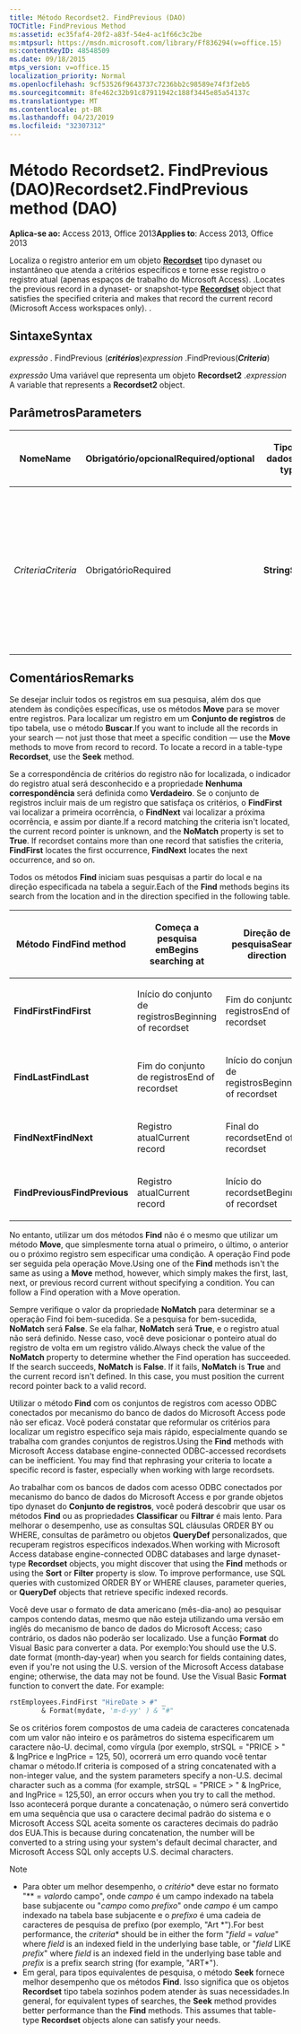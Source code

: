 ```yaml
---
title: Método Recordset2. FindPrevious (DAO)
TOCTitle: FindPrevious Method
ms:assetid: ec35faf4-20f2-a83f-54e4-ac1f66c3c2be
ms:mtpsurl: https://msdn.microsoft.com/library/Ff836294(v=office.15)
ms:contentKeyID: 48548509
ms.date: 09/18/2015
mtps_version: v=office.15
localization_priority: Normal
ms.openlocfilehash: 9cf53526f9643737c7236bb2c98589e74f3f2eb5
ms.sourcegitcommit: 8fe462c32b91c87911942c188f3445e85a54137c
ms.translationtype: MT
ms.contentlocale: pt-BR
ms.lasthandoff: 04/23/2019
ms.locfileid: "32307312"
---
```

# <a name="recordset2findprevious-method-dao"></a><span data-ttu-id="c3955-102">Método Recordset2. FindPrevious (DAO)</span><span class="sxs-lookup"><span data-stu-id="c3955-102">Recordset2.FindPrevious method (DAO)</span></span>

<span data-ttu-id="c3955-103">**Aplica-se ao:** Access 2013, Office 2013</span><span class="sxs-lookup"><span data-stu-id="c3955-103">**Applies to**: Access 2013, Office 2013</span></span>

<span data-ttu-id="c3955-p101">Localiza o registro anterior em um objeto **[Recordset](recordset-object-dao.md)** tipo dynaset ou instantâneo que atenda a critérios específicos e torne esse registro o registro atual (apenas espaços de trabalho do Microsoft Access). .</span><span class="sxs-lookup"><span data-stu-id="c3955-p101">Locates the previous record in a dynaset- or snapshot-type **[Recordset](recordset-object-dao.md)** object that satisfies the specified criteria and makes that record the current record (Microsoft Access workspaces only). .</span></span>

## <a name="syntax"></a><span data-ttu-id="c3955-106">Sintaxe</span><span class="sxs-lookup"><span data-stu-id="c3955-106">Syntax</span></span>

<span data-ttu-id="c3955-107">*expressão* . FindPrevious (***critérios***)</span><span class="sxs-lookup"><span data-stu-id="c3955-107">*expression* .FindPrevious(***Criteria***)</span></span>

<span data-ttu-id="c3955-108">*expressão* Uma variável que representa um objeto **Recordset2** .</span><span class="sxs-lookup"><span data-stu-id="c3955-108">*expression* A variable that represents a **Recordset2** object.</span></span>

## <a name="parameters"></a><span data-ttu-id="c3955-109">Parâmetros</span><span class="sxs-lookup"><span data-stu-id="c3955-109">Parameters</span></span>

<table>
<colgroup>
<col style="width: 25%" />
<col style="width: 25%" />
<col style="width: 25%" />
<col style="width: 25%" />
</colgroup>
<thead>
<tr class="header">
<th><p><span data-ttu-id="c3955-110">Nome</span><span class="sxs-lookup"><span data-stu-id="c3955-110">Name</span></span></p></th>
<th><p><span data-ttu-id="c3955-111">Obrigatório/opcional</span><span class="sxs-lookup"><span data-stu-id="c3955-111">Required/optional</span></span></p></th>
<th><p><span data-ttu-id="c3955-112">Tipo de dados</span><span class="sxs-lookup"><span data-stu-id="c3955-112">Data type</span></span></p></th>
<th><p><span data-ttu-id="c3955-113">Descrição</span><span class="sxs-lookup"><span data-stu-id="c3955-113">Description</span></span></p></th>
</tr>
</thead>
<tbody>
<tr class="odd">
<td><p><span data-ttu-id="c3955-114"><em>Criteria</em></span><span class="sxs-lookup"><span data-stu-id="c3955-114"><em>Criteria</em></span></span></p></td>
<td><p><span data-ttu-id="c3955-115">Obrigatório</span><span class="sxs-lookup"><span data-stu-id="c3955-115">Required</span></span></p></td>
<td><p><span data-ttu-id="c3955-116"><strong>String</strong></span><span class="sxs-lookup"><span data-stu-id="c3955-116"><strong>String</strong></span></span></p></td>
<td><p><span data-ttu-id="c3955-117">Uma sequência usada para localizar o registro.</span><span class="sxs-lookup"><span data-stu-id="c3955-117">A String used to locate the record.</span></span> <span data-ttu-id="c3955-118">Ela é como a cláusula WHERE em uma instrução SQL, mas sem a palavra WHERE.</span><span class="sxs-lookup"><span data-stu-id="c3955-118">It is like the WHERE clause in an SQL statement, but without the word WHERE.</span></span></p></td>
</tr>
</tbody>
</table>


## <a name="remarks"></a><span data-ttu-id="c3955-119">Comentários</span><span class="sxs-lookup"><span data-stu-id="c3955-119">Remarks</span></span>

<span data-ttu-id="c3955-p103">Se desejar incluir todos os registros em sua pesquisa, além dos que atendem às condições específicas, use os métodos **Move** para se mover entre registros. Para localizar um registro em um **Conjunto de registros** de tipo tabela, use o método **Buscar**.</span><span class="sxs-lookup"><span data-stu-id="c3955-p103">If you want to include all the records in your search — not just those that meet a specific condition — use the **Move** methods to move from record to record. To locate a record in a table-type **Recordset**, use the **Seek** method.</span></span>

<span data-ttu-id="c3955-p104">Se a correspondência de critérios do registro não for localizada, o indicador do registro atual será desconhecido e a propriedade **Nenhuma correspondência** será definida como **Verdadeiro**. Se o conjunto de registros incluir mais de um registro que satisfaça os critérios, o **FindFirst** vai localizar a primeira ocorrência, o **FindNext** vai localizar a próxima ocorrência, e assim por diante.</span><span class="sxs-lookup"><span data-stu-id="c3955-p104">If a record matching the criteria isn't located, the current record pointer is unknown, and the **NoMatch** property is set to **True**. If recordset contains more than one record that satisfies the criteria, **FindFirst** locates the first occurrence, **FindNext** locates the next occurrence, and so on.</span></span>

<span data-ttu-id="c3955-124">Todos os métodos **Find** iniciam suas pesquisas a partir do local e na direção especificada na tabela a seguir.</span><span class="sxs-lookup"><span data-stu-id="c3955-124">Each of the **Find** methods begins its search from the location and in the direction specified in the following table.</span></span>

<table>
<colgroup>
<col style="width: 33%" />
<col style="width: 33%" />
<col style="width: 33%" />
</colgroup>
<thead>
<tr class="header">
<th><p><span data-ttu-id="c3955-125">Método Find</span><span class="sxs-lookup"><span data-stu-id="c3955-125">Find method</span></span></p></th>
<th><p><span data-ttu-id="c3955-126">Começa a pesquisa em</span><span class="sxs-lookup"><span data-stu-id="c3955-126">Begins searching at</span></span></p></th>
<th><p><span data-ttu-id="c3955-127">Direção de pesquisa</span><span class="sxs-lookup"><span data-stu-id="c3955-127">Search direction</span></span></p></th>
</tr>
</thead>
<tbody>
<tr class="odd">
<td><p><span data-ttu-id="c3955-128"><strong>FindFirst</strong></span><span class="sxs-lookup"><span data-stu-id="c3955-128"><strong>FindFirst</strong></span></span></p></td>
<td><p><span data-ttu-id="c3955-129">Início do conjunto de registros</span><span class="sxs-lookup"><span data-stu-id="c3955-129">Beginning of recordset</span></span></p></td>
<td><p><span data-ttu-id="c3955-130">Fim do conjunto de registros</span><span class="sxs-lookup"><span data-stu-id="c3955-130">End of recordset</span></span></p></td>
</tr>
<tr class="even">
<td><p><span data-ttu-id="c3955-131"><strong>FindLast</strong></span><span class="sxs-lookup"><span data-stu-id="c3955-131"><strong>FindLast</strong></span></span></p></td>
<td><p><span data-ttu-id="c3955-132">Fim do conjunto de registros</span><span class="sxs-lookup"><span data-stu-id="c3955-132">End of recordset</span></span></p></td>
<td><p><span data-ttu-id="c3955-133">Início do conjunto de registros</span><span class="sxs-lookup"><span data-stu-id="c3955-133">Beginning of recordset</span></span></p></td>
</tr>
<tr class="odd">
<td><p><span data-ttu-id="c3955-134"><strong>FindNext</strong></span><span class="sxs-lookup"><span data-stu-id="c3955-134"><strong>FindNext</strong></span></span></p></td>
<td><p><span data-ttu-id="c3955-135">Registro atual</span><span class="sxs-lookup"><span data-stu-id="c3955-135">Current record</span></span></p></td>
<td><p><span data-ttu-id="c3955-136">Final do recordset</span><span class="sxs-lookup"><span data-stu-id="c3955-136">End of recordset</span></span></p></td>
</tr>
<tr class="even">
<td><p><span data-ttu-id="c3955-137"><strong>FindPrevious</strong></span><span class="sxs-lookup"><span data-stu-id="c3955-137"><strong>FindPrevious</strong></span></span></p></td>
<td><p><span data-ttu-id="c3955-138">Registro atual</span><span class="sxs-lookup"><span data-stu-id="c3955-138">Current record</span></span></p></td>
<td><p><span data-ttu-id="c3955-139">Início do recordset</span><span class="sxs-lookup"><span data-stu-id="c3955-139">Beginning of recordset</span></span></p></td>
</tr>
</tbody>
</table>


<span data-ttu-id="c3955-p105">No entanto, utilizar um dos métodos **Find** não é o mesmo que utilizar um método **Move**, que simplesmente torna atual o primeiro, o último, o anterior ou o próximo registro sem especificar uma condição. A operação Find pode ser seguida pela operação Move.</span><span class="sxs-lookup"><span data-stu-id="c3955-p105">Using one of the **Find** methods isn't the same as using a **Move** method, however, which simply makes the first, last, next, or previous record current without specifying a condition. You can follow a Find operation with a Move operation.</span></span>

<span data-ttu-id="c3955-p106">Sempre verifique o valor da propriedade **NoMatch** para determinar se a operação Find foi bem-sucedida. Se a pesquisa for bem-sucedida, **NoMatch** será **False**. Se ela falhar, **NoMatch** será **True**, e o registro atual não será definido. Nesse caso, você deve posicionar o ponteiro atual do registro de volta em um registro válido.</span><span class="sxs-lookup"><span data-stu-id="c3955-p106">Always check the value of the **NoMatch** property to determine whether the Find operation has succeeded. If the search succeeds, **NoMatch** is **False**. If it fails, **NoMatch** is **True** and the current record isn't defined. In this case, you must position the current record pointer back to a valid record.</span></span>

<span data-ttu-id="c3955-p107">Utilizar o método **Find** com os conjuntos de registros com acesso ODBC conectados por mecanismo do banco de dados do Microsoft Access pode não ser eficaz. Você poderá constatar que reformular os critérios para localizar um registro específico seja mais rápido, especialmente quando se trabalha com grandes conjuntos de registros.</span><span class="sxs-lookup"><span data-stu-id="c3955-p107">Using the **Find** methods with Microsoft Access database engine-connected ODBC-accessed recordsets can be inefficient. You may find that rephrasing your criteria to locate a specific record is faster, especially when working with large recordsets.</span></span>

<span data-ttu-id="c3955-p108">Ao trabalhar com os bancos de dados com acesso ODBC conectados por mecanismo do banco de dados do Microsoft Access e por grande objetos tipo dynaset do **Conjunto de registros**, você poderá descobrir que usar os métodos **Find** ou as propriedades **Classificar** ou **Filtrar** é mais lento. Para melhorar o desempenho, use as consultas SQL cláusulas ORDER BY ou WHERE, consultas de parâmetro ou objetos **QueryDef** personalizados, que recuperam registros específicos indexados.</span><span class="sxs-lookup"><span data-stu-id="c3955-p108">When working with Microsoft Access database engine-connected ODBC databases and large dynaset-type **Recordset** objects, you might discover that using the **Find** methods or using the **Sort** or **Filter** property is slow. To improve performance, use SQL queries with customized ORDER BY or WHERE clauses, parameter queries, or **QueryDef** objects that retrieve specific indexed records.</span></span>

<span data-ttu-id="c3955-p109">Você deve usar o formato de data americano (mês-dia-ano) ao pesquisar campos contendo datas, mesmo que não esteja utilizando uma versão em inglês do mecanismo de banco de dados do Microsoft Access; caso contrário, os dados não poderão ser localizado. Use a função **Format** do Visual Basic para converter a data. Por exemplo:</span><span class="sxs-lookup"><span data-stu-id="c3955-p109">You should use the U.S. date format (month-day-year) when you search for fields containing dates, even if you're not using the U.S. version of the Microsoft Access database engine; otherwise, the data may not be found. Use the Visual Basic **Format** function to convert the date. For example:</span></span>

```vb
rstEmployees.FindFirst "HireDate > #" _ 
        & Format(mydate, 'm-d-yy' ) & "#" 
```

<span data-ttu-id="c3955-153">Se os critérios forem compostos de uma cadeia de caracteres concatenada com um valor não inteiro e os parâmetros do sistema especificarem um caractere não-U. decimal, como vírgula (por exemplo, strSQL = "PRICE \> " & lngPrice e lngPrice = 125, 50), ocorrerá um erro quando você tentar chamar o método.</span><span class="sxs-lookup"><span data-stu-id="c3955-153">If criteria is composed of a string concatenated with a non-integer value, and the system parameters specify a non-U.S. decimal character such as a comma (for example, strSQL = "PRICE \> " & lngPrice, and lngPrice = 125,50), an error occurs when you try to call the method.</span></span> <span data-ttu-id="c3955-154">Isso acontecerá porque durante a concatenação, o número será convertido em uma sequência que usa o caractere decimal padrão do sistema e o Microsoft Access SQL aceita somente os caracteres decimais do padrão dos EUA.</span><span class="sxs-lookup"><span data-stu-id="c3955-154">This is because during concatenation, the number will be converted to a string using your system's default decimal character, and Microsoft Access SQL only accepts U.S. decimal characters.</span></span>

> [!NOTE]
> - <span data-ttu-id="c3955-155">Para obter um melhor desempenho, o *critério*\* deve estar no formato "\*\* = *valor*do campo", onde *campo* é um campo indexado na tabela base subjacente ou "*campo* como *prefixo*" onde *campo* é um campo indexado na tabela base subjacente e o *prefixo* é uma cadeia de caracteres de pesquisa de prefixo (por exemplo, "Art \*").</span><span class="sxs-lookup"><span data-stu-id="c3955-155">For best performance, the *criteria*\* should be in either the form "*field* = *value*" where *field* is an indexed field in the underlying base table, or "*field* LIKE *prefix*" where *field* is an indexed field in the underlying base table and *prefix* is a prefix search string (for example, "ART\*").</span></span>
> - <span data-ttu-id="c3955-p111">Em geral, para tipos equivalentes de pesquisa, o método **Seek** fornece melhor desempenho que os métodos **Find**. Isso significa que os objetos **Recordset** tipo tabela sozinhos podem atender às suas necessidades.</span><span class="sxs-lookup"><span data-stu-id="c3955-p111">In general, for equivalent types of searches, the **Seek** method provides better performance than the **Find** methods. This assumes that table-type **Recordset** objects alone can satisfy your needs.</span></span>


